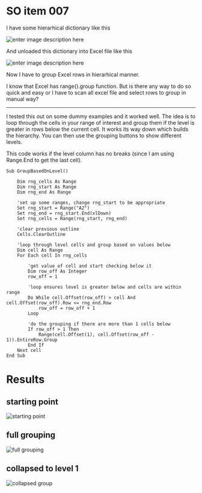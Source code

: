 # SO item 007
I have some hierarhical dictionary like this

![enter image description here](https://i.stack.imgur.com/JRdw0.jpg)

And unloaded this dictionary into Excel file like this

![enter image description here](https://i.stack.imgur.com/DL7Cy.jpg)

Now I have to group Excel rows in hierarhical manner.

I know that Excel has range().group function. But is there any way to do so quick and easy or I have to scan all excel file and select rows to group in manual way?

----

I tested this out on some dummy examples and it worked well. The idea is to loop through the cells in your range of interest and group them if the level is greater in rows below the current cell. It works its way down which builds the hierarchy. You can then use the grouping buttons to show different levels.

This code works if the level column has no breaks (since I am using Range.End to get the last cell).

```
Sub GroupBasedOnLevel()

    Dim rng_cells As Range
    Dim rng_start As Range
    Dim rng_end As Range

    'set up some ranges, change rng_start to be appropriate
    Set rng_start = Range("A2")
    Set rng_end = rng_start.End(xlDown)
    Set rng_cells = Range(rng_start, rng_end)

    'clear previous outline
    Cells.ClearOutline

    'loop through level cells and group based on values below
    Dim cell As Range
    For Each cell In rng_cells

        'get value of cell and start checking below it
        Dim row_off As Integer
        row_off = 1

        'loop ensures level is greater below and cells are within range
        Do While cell.Offset(row_off) > cell And cell.Offset(row_off).Row <= rng_end.Row
            row_off = row_off + 1
        Loop

        'do the grouping if there are more than 1 cells below
        If row_off > 1 Then
            Range(cell.Offset(1), cell.Offset(row_off - 1)).EntireRow.Group
        End If
    Next cell
End Sub

```

# Results

## starting point

![starting point](https://i.stack.imgur.com/lBwAZ.png)

## full grouping

![full grouping](https://i.stack.imgur.com/39o9K.png)

## collapsed to level 1

![collapsed group](https://i.stack.imgur.com/uxHsZ.png)

